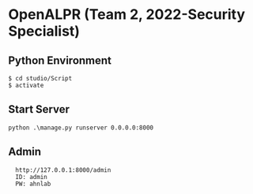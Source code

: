 # OpenALPR (Team 2, 2022-Security Specialist)

## Python Environment
```
$ cd studio/Script
$ activate
```

## Start Server
```python .\manage.py runserver 0.0.0.0:8000```

## Admin
```
  http://127.0.0.1:8000/admin
  ID: admin
  PW: ahnlab
```
